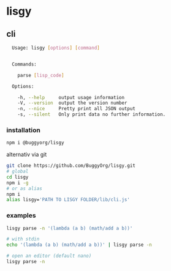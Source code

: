 # lisgy


## cli

```bash
  Usage: lisgy [options] [command]


  Commands:

    parse [lisp_code]

  Options:

    -h, --help     output usage information
    -V, --version  output the version number
    -n, --nice     Pretty print all JSON output
    -s, --silent   Only print data no further information.
```

### installation
```bash
npm i @buggyorg/lisgy
```

alternativ via git
```bash
git clone https://github.com/BuggyOrg/lisgy.git
# global
cd lisgy
npm i -g
# or as alias
npm i
alias lisgy='PATH TO LISGY FOLDER/lib/cli.js'
```

### examples

```bash
lisgy parse -n '(lambda (a b) (math/add a b))'

# with stdin
echo '(lambda (a b) (math/add a b))' | lisgy parse -n

# open an editor (default nano)
lisgy parse -n
```
